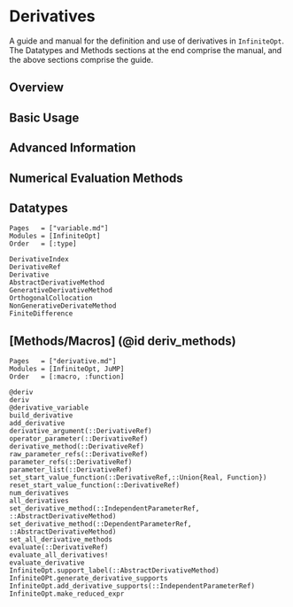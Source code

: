 # Derivatives
A guide and manual for the definition and use of derivatives in `InfiniteOpt`.
The Datatypes and Methods sections at the end comprise the manual, and the
above sections comprise the guide.  

## Overview


## Basic Usage


## Advanced Information


## Numerical Evaluation Methods


## Datatypes
```@index
Pages   = ["variable.md"]
Modules = [InfiniteOpt]
Order   = [:type]
```
```@docs
DerivativeIndex
DerivativeRef
Derivative
AbstractDerivativeMethod
GenerativeDerivativeMethod
OrthogonalCollocation
NonGenerativeDerivateMethod
FiniteDifference
```

## [Methods/Macros] (@id deriv_methods)
```@index
Pages   = ["derivative.md"]
Modules = [InfiniteOpt, JuMP]
Order   = [:macro, :function]
```
```@docs
@deriv
deriv
@derivative_variable
build_derivative
add_derivative
derivative_argument(::DerivativeRef)
operator_parameter(::DerivativeRef)
derivative_method(::DerivativeRef)
raw_parameter_refs(::DerivativeRef)
parameter_refs(::DerivativeRef)
parameter_list(::DerivativeRef)
set_start_value_function(::DerivativeRef,::Union{Real, Function})
reset_start_value_function(::DerivativeRef)
num_derivatives
all_derivatives
set_derivative_method(::IndependentParameterRef, ::AbstractDerivativeMethod)
set_derivative_method(::DependentParameterRef, ::AbstractDerivativeMethod)
set_all_derivative_methods
evaluate(::DerivativeRef)
evaluate_all_derivatives!
evaluate_derivative
InfiniteOpt.support_label(::AbstractDerivativeMethod)
InfiniteOPt.generate_derivative_supports
InfiniteOpt.add_derivative_supports(::IndependentParameterRef)
InfiniteOpt.make_reduced_expr
```